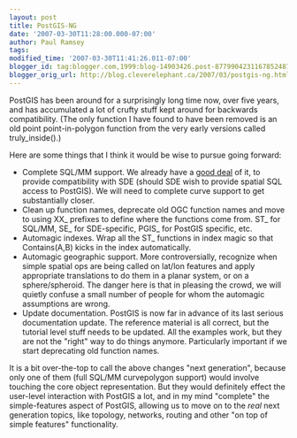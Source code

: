 ```yaml
---
layout: post
title: PostGIS-NG
date: '2007-03-30T11:28:00.000-07:00'
author: Paul Ramsey
tags: 
modified_time: '2007-03-30T11:41:26.011-07:00'
blogger_id: tag:blogger.com,1999:blog-14903426.post-8779904231167852487
blogger_orig_url: http://blog.cleverelephant.ca/2007/03/postgis-ng.html
---
```


PostGIS has been around for a surprisingly long time now, over five years, and has accumulated a lot of crufty stuff kept around for backwards compatibility.  (The only function I have found to have been removed is an old point point-in-polygon function from the very early versions called truly_inside().)

Here are some things that I think it would be wise to pursue going forward:<ul><li>Complete SQL/MM support. We already have a [good deal](http://postgis.refractions.net/docs/ch06.html#id3062986) of it, to provide compatibility with SDE (should SDE wish to provide spatial SQL access to PostGIS).  We will need to complete curve support to get substantially closer.<li>Clean up function names, deprecate old OGC function names and move to using XX_ prefixes to define where the functions come from.  ST_ for SQL/MM, SE_ for SDE-specific, PGIS_ for PostGIS specific, etc.<li>Automagic indexes. Wrap all the ST_ functions in index magic so that Contains(A,B) kicks in the index automatically.<li>Automagic geographic support. More controversially, recognize when simple spatial ops are being called on lat/lon features and apply appropriate translations to do them in a planar system, or on a sphere/spheroid. The danger here is that in pleasing the crowd, we will quietly confuse a small number of people for whom the automagic assumptions are wrong.<li>Update documentation. PostGIS is now far in advance of its last serious documentation update. The reference material is all correct, but the tutorial level stuff needs to be updated. All the examples work, but they are not the "right" way to do things anymore.  Particularly important if we start deprecating old function names.</ul>It is a bit over-the-top to call the above changes "next generation", because only one of them (full SQL/MM curvepolygon support) would involve touching the core object representation. But they would definitely effect the user-level interaction with PostGIS a lot, and in my mind "complete" the simple-features aspect of PostGIS, allowing us to move on to the *real* next generation topics, like topology, networks, routing and other "on top of simple features" functionality.